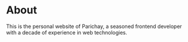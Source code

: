 # About

This is the personal website of Parichay, a seasoned frontend developer with a decade of experience in web technologies.
